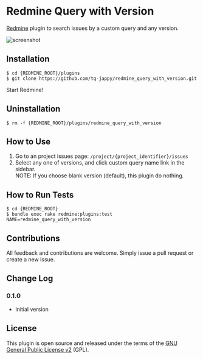 Redmine Query with Version
==========================

[Redmine](http://www.redmine.org/) plugin to search issues by a custom query and any version.

![screenshot](https://raw.github.com/tq-jappy/redmine_query_with_version/master/screenshots/screenshot.png)

## Installation

```
$ cd {REDMINE_ROOT}/plugins
$ git clone https://github.com/tq-jappy/redmine_query_with_version.git
```

Start Redmine!

## Uninstallation

```
$ rm -f {REDMINE_ROOT}/plugins/redmine_query_with_version
```

## How to Use

1. Go to an project issues page: ``/project/{project_identifier}/issues``
2. Select any one of versions, and click custom query name link in the sidebar.   
NOTE: If you choose blank version (default), this plugin do nothing.

## How to Run Tests

```
$ cd {REDMINE_ROOT}
$ bundle exec rake redmine:plugins:test NAME=redmine_query_with_version
```

## Contributions

All feedback and contributions are welcome. Simply issue a pull request or create a new issue.

## Change Log

### 0.1.0

- Initial version

## License

This plugin is open source and released under the terms of the [GNU General Public License v2](http://www.gnu.org/licenses/gpl-2.0.txt) (GPL).

